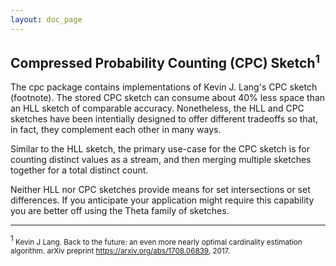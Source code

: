 ```yaml
---
layout: doc_page
---
```

<!--
    Licensed to the Apache Software Foundation (ASF) under one
    or more contributor license agreements.  See the NOTICE file
    distributed with this work for additional information
    regarding copyright ownership.  The ASF licenses this file
    to you under the Apache License, Version 2.0 (the
    "License"); you may not use this file except in compliance
    with the License.  You may obtain a copy of the License at

      http://www.apache.org/licenses/LICENSE-2.0

    Unless required by applicable law or agreed to in writing,
    software distributed under the License is distributed on an
    "AS IS" BASIS, WITHOUT WARRANTIES OR CONDITIONS OF ANY
    KIND, either express or implied.  See the License for the
    specific language governing permissions and limitations
    under the License.
-->
## Compressed Probability Counting (CPC) Sketch<sup>1</sup>
The cpc package contains implementations of Kevin J. Lang's CPC sketch (footnote).
The stored CPC sketch can consume about 40% less space than an HLL sketch of comparable accuracy.
Nonetheless, the HLL and CPC sketches have been intentially designed to offer different tradeoffs so that, in fact, they complement each other in many ways.

Similar to the HLL sketch, the primary use-case for the CPC sketch is for counting distinct values as a stream, and then merging multiple sketches together for a total distinct count. 

Neither HLL nor CPC sketches provide means for set intersections or set differences.  If you anticipate your application might require this capability you are better off using the Theta family of sketches.







________________________


<sup>1</sup><small>
Kevin J Lang. Back to the future: an even more nearly optimal cardinality estimation algorithm. arXiv preprint https://arxiv.org/abs/1708.06839, 2017.
</small>
